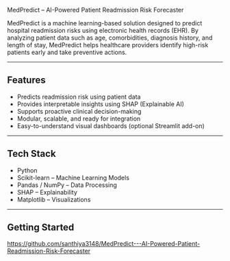 MedPredict – AI-Powered Patient Readmission Risk Forecaster

MedPredict is a machine learning-based solution designed to predict hospital readmission risks using electronic health records (EHR). By analyzing patient data such as age, comorbidities, diagnosis history, and length of stay, MedPredict helps healthcare providers identify high-risk patients early and take preventive actions.

---

## Features

- Predicts readmission risk using patient data
- Provides interpretable insights using SHAP (Explainable AI)
- Supports proactive clinical decision-making
- Modular, scalable, and ready for integration
- Easy-to-understand visual dashboards (optional Streamlit add-on)

---

## Tech Stack

- Python
- Scikit-learn – Machine Learning Models
- Pandas / NumPy – Data Processing
- SHAP – Explainability
- Matplotlib – Visualizations

---

## Getting Started
https://github.com/santhiya3148/MedPredict---AI-Powered-Patient-Readmission-Risk-Forecaster

